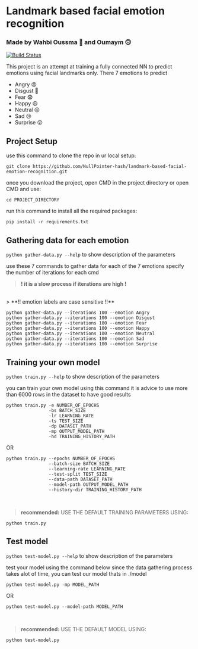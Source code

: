 # Landmark based facial emotion recognition 
### Made by Wahbi Oussma 😤 and Oumaym 🙃

[![Build Status](https://travis-ci.org/joemccann/dillinger.svg?branch=master)](https://travis-ci.org/joemccann/dillinger)

This project is an attempt at training a fully connected NN to predict emotions using facial landmarks only.
There 7 emotions to predict

- Angry 😠
- Disgust 🤢
- Fear 😨
- Happy 😃
- Neutral 😐
- Sad 😢
- Surprise 😲

## Project Setup

use this command to clone the repo in ur local setup:
```
git clone https://github.com/NullPointer-hash/landmark-based-facial-emotion-recognition.git
```
once you download the project, open CMD in the project directory or open CMD and use:
```
cd PROJECT_DIRECTORY
```
run this command to install all the required packages:
```
pip install -r requirements.txt
```
## Gathering data for each emotion
```python gather-data.py --help``` to show description of the parameters

use these 7 commands to gather data for each of the 7 emotions
specify the number of iterations for each cmd
> **! it is a slow process if iterations are high !**
<br />
> **!! emotion labels are case sensitive !!**

```
python gather-data.py --iterations 100 --emotion Angry
python gather-data.py --iterations 100 --emotion Disgust
python gather-data.py --iterations 100 --emotion Fear
python gather-data.py --iterations 100 --emotion Happy
python gather-data.py --iterations 100 --emotion Neutral
python gather-data.py --iterations 100 --emotion Sad
python gather-data.py --iterations 100 --emotion Surprise
```

## Training your own model

```python train.py --help``` to show description of the parameters

you can train your own model using this command
it is advice to use more than 6000 rows in the dataset to have good results
```
python train.py -e NUMBER_OF_EPOCHS
                -bs BATCH_SIZE 
                -lr LEARNING_RATE 
                -ts TEST_SIZE
                -dp DATASET_PATH
                -mp OUTPUT_MODEL_PATH
                -hd TRAINING_HISTORY_PATH
```

OR

```
python train.py --epochs NUMBER_OF_EPOCHS
                --batch-size BATCH_SIZE 
                --learning-rate LEARNING_RATE 
                --test-split TEST_SIZE
                --data-path DATASET_PATH
                --model-path OUTPUT_MODEL_PATH
                --history-dir TRAINING_HISTORY_PATH
```
<br />

> **recommended:** USE THE DEFAULT TRAINING PARAMETERS USING:
```
python train.py
```

## Test model

```python test-model.py --help``` to show description of the parameters

test your model using the command below
since the data gathering process takes alot of time, you can test our model thats in ./model

```
python test-model.py -mp MODEL_PATH
```

OR 

```
python test-model.py --model-path MODEL_PATH
```
<br />

> **recommended:** USE THE DEFAULT MODEL USING:
```
python test-model.py
```

